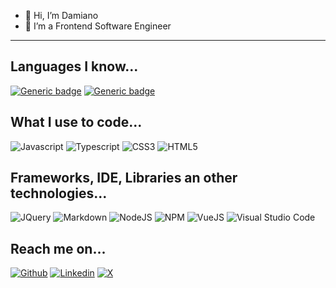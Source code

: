 - 👋 Hi, I’m Damiano
- 👀 I’m a Frontend Software Engineer

---

## Languages I know...

[![Generic badge](https://img.shields.io/badge/IT-NATIVE-<COLOR>.svg)](https://shields.io/)
[![Generic badge](https://img.shields.io/badge/EN-B2-<COLOR>.svg)](https://shields.io/)


## What I use to code...

![Javascript](https://img.shields.io/badge/JavaScript-323330?style=for-the-badge&logo=javascript&logoColor=F7DF1E)
![Typescript](https://img.shields.io/badge/TypeScript-007ACC?style=for-the-badge&logo=typescript&logoColor=white)
![CSS3](https://img.shields.io/badge/CSS3-1572B6?style=for-the-badge&logo=css3&logoColor=white)
![HTML5](https://img.shields.io/badge/HTML5-E34F26?style=for-the-badge&logo=html5&logoColor=white)


## Frameworks, IDE, Libraries an other technologies...

![JQuery](https://img.shields.io/badge/jQuery-0769AD?style=for-the-badge&logo=jquery&logoColor=white)
![Markdown](https://img.shields.io/badge/Markdown-000000?style=for-the-badge&logo=markdown&logoColor=white)
![NodeJS](https://img.shields.io/badge/Node%20js-339933?style=for-the-badge&logo=nodedotjs&logoColor=white)
![NPM](https://img.shields.io/badge/npm-CB3837?style=for-the-badge&logo=npm&logoColor=white)
![VueJS](https://img.shields.io/badge/Vue%20js-35495E?style=for-the-badge&logo=vuedotjs&logoColor=4FC08D)
![Visual Studio Code](https://img.shields.io/badge/Visual_Studio_Code-0078D4?style=f)

## Reach me on...

[![Github](https://img.shields.io/badge/GitHub-100000?style=for-the-badge&logo=github&logoColor=white)](https://github.com/damianocsl)
[![Linkedin](https://img.shields.io/badge/LinkedIn-0077B5?style=for-the-badge&logo=linkedin&logoColor=white)](https://www.linkedin.com/in/damianocasula/)
[![X](https://img.shields.io/badge/Twitter-1DA1F2?style=for-the-badge&logo=twitter&logoColor=white)](https://twitter.com/damianocasula)
